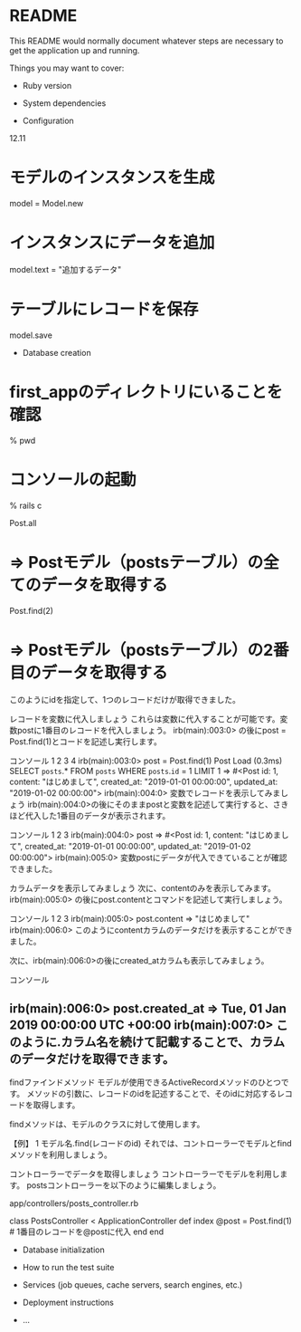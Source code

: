 # README

This README would normally document whatever steps are necessary to get the
application up and running.

Things you may want to cover:

* Ruby version

* System dependencies

* Configuration


12.11
# モデルのインスタンスを生成
model = Model.new

# インスタンスにデータを追加
model.text = "追加するデータ"

# テーブルにレコードを保存
model.save
* Database creation



# first_appのディレクトリにいることを確認
% pwd

# コンソールの起動
% rails c

Post.all
# => Postモデル（postsテーブル）の全てのデータを取得する

Post.find(2)
# => Postモデル（postsテーブル）の2番目のデータを取得する
このようにidを指定して、1つのレコードだけが取得できました。

 レコードを変数に代入しましょう
これらは変数に代入することが可能です。変数postに1番目のレコードを代入しましょう。
irb(main):003:0> の後にpost = Post.find(1)とコードを記述し実行します。

コンソール
1
2
3
4
irb(main):003:0> post = Post.find(1)
  Post Load (0.3ms)  SELECT  `posts`.* FROM `posts` WHERE `posts`.`id` = 1 LIMIT 1
=> #<Post id: 1, content: "はじめまして", created_at: "2019-01-01 00:00:00", updated_at: "2019-01-02 00:00:00">
irb(main):004:0>
 変数でレコードを表示してみましょう
irb(main):004:0>の後にそのままpostと変数を記述して実行すると、さきほど代入した1番目のデータが表示されます。

コンソール
1
2
3
irb(main):004:0> post
=> #<Post id: 1, content: "はじめまして", created_at: "2019-01-01 00:00:00", updated_at: "2019-01-02 00:00:00">
irb(main):005:0>
変数postにデータが代入できていることが確認できました。

 カラムデータを表示してみましょう
次に、contentのみを表示してみます。irb(main):005:0> の後にpost.contentとコマンドを記述して実行しましょう。

コンソール
1
2
3
irb(main):005:0> post.content
=> "はじめまして"
irb(main):006:0>
このようにcontentカラムのデータだけを表示することができました。

次に、irb(main):006:0>の後にcreated_atカラムも表示してみましょう。

コンソール

irb(main):006:0> post.created_at
=> Tue, 01 Jan 2019 00:00:00 UTC +00:00
irb(main):007:0>
このように.カラム名を続けて記載することで、カラムのデータだけを取得できます。
-------








findファインドメソッド
モデルが使用できるActiveRecordメソッドのひとつです。
メソッドの引数に、レコードのidを記述することで、そのidに対応するレコードを取得します。

findメソッドは、モデルのクラスに対して使用します。

【例】
1
モデル名.find(レコードのid)
それでは、コントローラーでモデルとfindメソッドを利用しましょう。

 コントローラーでデータを取得しましょう
コントローラーでモデルを利用します。
postsコントローラーを以下のように編集しましょう。

app/controllers/posts_controller.rb

class PostsController < ApplicationController
  def index
    @post = Post.find(1)  # 1番目のレコードを@postに代入
  end
end



* Database initialization

* How to run the test suite

* Services (job queues, cache servers, search engines, etc.)

* Deployment instructions

* ...
